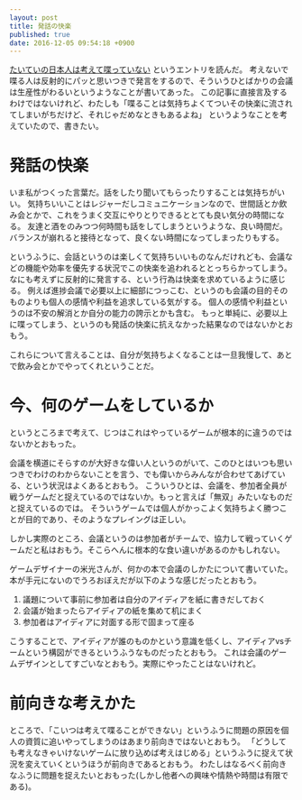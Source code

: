 ```yaml
---
layout: post
title: 発話の快楽
published: true
date: 2016-12-05 09:54:18 +0900
---
```


[たいていの日本人は考えて喋っていない](http://anond.hatelabo.jp/20161204095016) というエントリを読んだ。
考えないで喋る人は反射的にパッと思いつきで発言をするので、そういうひとばかりの会議は生産性がわるいというようなことが書いてあった。
この記事に直接言及するわけではないけれど、わたしも「喋ることは気持ちよくてついその快楽に流されてしまいがちだけど、それじゃだめなときもあるよね」
というようなことを考えていたので、書きたい。

# 発話の快楽
いま私がつくった言葉だ。話をしたり聞いてもらったりすることは気持ちがいい。
気持ちいいことはレジャーだしコミュニケーションなので、世間話とか飲み会とかで、これをうまく交互にやりとりできるととても良い気分の時間になる。
友達と酒をのみつつ何時間も話をしてしまうというような、良い時間だ。
バランスが崩れると接待となって、良くない時間になってしまったりもする。

というふうに、会話というのは楽しくて気持ちいいものなんだけれども、会議などの機能や効率を優先する状況でこの快楽を追われるととっちらかってしまう。
なにも考えずに反射的に発言する、という行為は快楽を求めているように感じる。
例えば進捗会議で必要以上に細部につっこむ、というのも会議の目的そのものよりも個人の感情や利益を追求している気がする。
個人の感情や利益というのは不安の解消とか自分の能力の誇示とかも含む。
もっと単純に、必要以上に喋ってしまう、というのも発話の快楽に抗えなかった結果なのではないかとおもう。

これらについて言えることは、自分が気持ちよくなることは一旦我慢して、あとで飲み会とかでやってくれということだ。

# 今、何のゲームをしているか
というところまで考えて、じつはこれはやっているゲームが根本的に違うのではないかとおもった。

会議を横道にそらすのが大好きな偉い人というのがいて、このひとはいつも思いつきでわけのわからないことを言う、でも偉いからみんなが合わせてあげている、という状況はよくあるとおもう。
こういうひとは、会議を、参加者全員が戦うゲームだと捉えているのではないか。もっと言えば「無双」みたいなものだと捉えているのでは。
そういうゲームでは個人がかっこよく気持ちよく勝つことが目的であり、そのようなプレイングは正しい。

しかし実際のところ、会議というのは参加者がチームで、協力して戦っていくゲームだと私はおもう。そこらへんに根本的な食い違いがあるのかもしれない。

ゲームデザイナーの米光さんが、何かの本で会議のしかたについて書いていた。本が手元にないのでうろおぼえだが以下のような感じだったとおもう。

1. 議題について事前に参加者は自分のアイディアを紙に書きだしておく
1. 会議が始まったらアイディアの紙を集めて机にまく
1. 参加者はアイディアに対面する形で固まって座る

こうすることで、アイディアが誰のものかという意識を低くし、アイディアvsチームという構図ができるというふうなものだったとおもう。
これは会議のゲームデザインとしてすごいなとおもう。実際にやったことはないけれど。

# 前向きな考えかた
ところで、「こいつは考えて喋ることができない」というふうに問題の原因を個人の資質に追いやってしまうのはあまり前向きではないとおもう。
「どうしても考えなきゃいけないゲームに放り込めば考えはじめる」というふうに捉えて状況を変えていくというほうが前向きであるとおもう。
わたしはなるべく前向きなふうに問題を捉えたいとおもった(しかし他者への興味や情熱や時間は有限である)。

